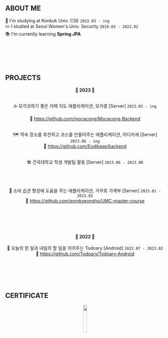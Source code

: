 ## ABOUT ME
🏫 I'm studying at Konkuk Univ. CSE `2022.03 - ing`
<br>
✏️ I studied at Seoul Women's Univ. Security `2019.03 - 2022.02`
<br>
📚 I'm currently learning **Spring JPA**

<br><br><br><br>

## PROJECTS
<div align="center">
  
  **🌱 2023 🌱**
  <br>
  <br>

  ☕️ 모각코하기 좋은 카페 지도 애플리케이션, 모카콩 [Server] `2023.03 - ing`
  <br>  
  🔗 https://github.com/mocacong/Mocacong-Backend
  <br><br>

  🗺️ 약속 장소를 추천하고 코스를 만들어주는 애플리케이션, 어디카세 [Server] `2023.06 - ing`
  <br>
  🔗 https://github.com/Eodikase/backend
  <br><br>

  🛠️ 건국대학교 학생 개발팀 활동 [Server] `2023.06 - 2023.08`
  <br><br>

  <br><br>
  🐽 소비 습관 형성에 도움을 주는 애플리케이션, 거꾸로 가계부 [Server] `2023.01 - 2023.02`
  <br>
  🔗 https://github.com/eomkyeongho/UMC-master-course

  <br><br><br><br>

  **🌱 2022 🌱**
  <br><br>
  📆 오늘의 한 일과 내일의 할 일을 이어주는 Todoary [Android] `2022.07 - 2023.02`
  <br>
  🔗 https://github.com/Todoary/Todoary-Android
</div>

<br><br><br><br>

## CERTIFICATE
<div style="text-align:center;">
  <img src="https://github.com/Ji-soo708/Ji-soo708/assets/69844138/9349fe86-95a8-4b6a-a08e-0fb71b606e60.png" width="15%" height="15%">
</div>
